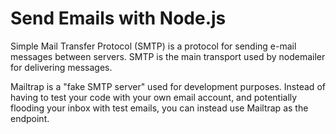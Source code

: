 # Send Emails with Node.js

 Simple Mail Transfer Protocol (SMTP) is a protocol for sending e-mail messages between servers.
 SMTP is the main transport used by nodemailer for delivering messages.

 Mailtrap is a "fake SMTP server" used for development purposes. Instead of having to test your code with your own email account, and potentially flooding your inbox with test emails, you can instead use Mailtrap as the endpoint.